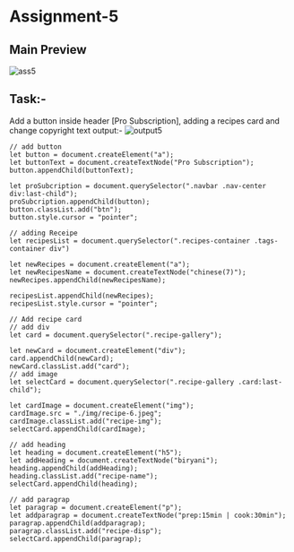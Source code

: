 # Assignment-5
## Main Preview
![ass5](https://user-images.githubusercontent.com/119742317/216635556-71d7c0f2-d076-4436-af3e-f2782e4e8643.png)
## Task:-
Add a button inside header [Pro Subscription], adding a recipes card and change copyright text
output:-
![output5](https://user-images.githubusercontent.com/119742317/216636268-41cc3550-6d12-4e23-a467-697649e35f78.png)

```
// add button
let button = document.createElement("a");
let buttonText = document.createTextNode("Pro Subscription");
button.appendChild(buttonText);

let proSubcription = document.querySelector(".navbar .nav-center div:last-child");
proSubcription.appendChild(button);
button.classList.add("btn");
button.style.cursor = "pointer";

// adding Receipe
let recipesList = document.querySelector(".recipes-container .tags-container div")

let newRecipes = document.createElement("a");
let newRecipesName = document.createTextNode("chinese(7)");
newRecipes.appendChild(newRecipesName);

recipesList.appendChild(newRecipes);
recipesList.style.cursor = "pointer";

// Add recipe card
// add div
let card = document.querySelector(".recipe-gallery");

let newCard = document.createElement("div");
card.appendChild(newCard);
newCard.classList.add("card");
// add image
let selectCard = document.querySelector(".recipe-gallery .card:last-child");

let cardImage = document.createElement("img");
cardImage.src = "./img/recipe-6.jpeg";
cardImage.classList.add("recipe-img");
selectCard.appendChild(cardImage);

// add heading 
let heading = document.createElement("h5");
let addHeading = document.createTextNode("biryani");
heading.appendChild(addHeading);
heading.classList.add("recipe-name");
selectCard.appendChild(heading);

// add paragrap
let paragrap = document.createElement("p");
let addparagrap = document.createTextNode("prep:15min | cook:30min");
paragrap.appendChild(addparagrap);
paragrap.classList.add("recipe-disp");
selectCard.appendChild(paragrap);

```
